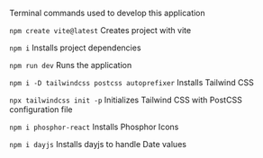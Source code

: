 Terminal commands used to develop this application

`npm create vite@latest`
Creates project with vite

`npm i`
Installs project dependencies

`npm run dev`
Runs the application

`npm i -D tailwindcss postcss autoprefixer`
Installs Tailwind CSS

`npx tailwindcss init -p`
Initializes Tailwind CSS with PostCSS configuration file

`npm i phosphor-react`
Installs Phosphor Icons

`npm i dayjs`
Installs dayjs to handle Date values

